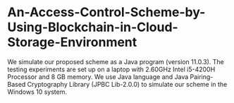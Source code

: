 # An-Access-Control-Scheme-by-Using-Blockchain-in-Cloud-Storage-Environment
We simulate our proposed scheme as a Java program (version 11.0.3). The testing experiments are set up on a laptop with 2.60GHz Intel i5-4200H Processor and 8 GB memory. We use Java language and Java Pairing-Based Cryptography Library (JPBC Lib-2.0.0) to simulate our scheme in the Windows 10 system.
